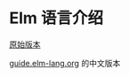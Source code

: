 # Elm 语言介绍

[原始版本](https://github.com/evancz/guide.elm-lang.org/)

[guide.elm-lang.org](http://guide.elm-lang.org/) 的中文版本
